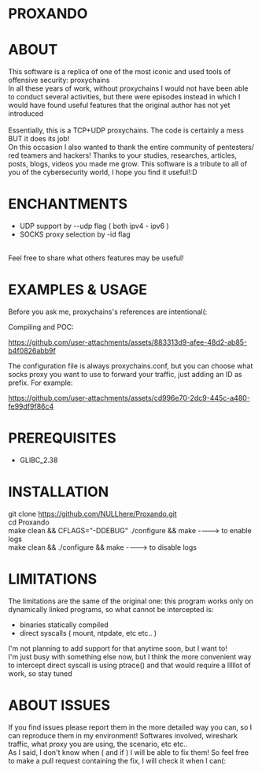 # PROXANDO



# ABOUT


This software is a replica of one of the most iconic and used tools of offensive security: proxychains<br>
In all these years of work, without proxychains I would not have been able to conduct several activities, but there were episodes instead in which I would have found useful features that the original author has not yet introduced
<br>
<br>
Essentially, this is a TCP+UDP proxychains. The code is certainly a mess BUT it does its job! <br>
On this occasion I also wanted to thank the entire community of pentesters/ red teamers and hackers! Thanks to your studies, researches, articles, posts, blogs, videos you made me grow. This software is a tribute to all of you of the cybersecurity world, I hope you find it useful!:D<br>

# ENCHANTMENTS

- UDP support by --udp flag ( both ipv4 - ipv6 )<br>
- SOCKS proxy selection by -id flag<br>
<br>
Feel free to share what others features may be useful!<br>




# EXAMPLES & USAGE

Before you ask me, proxychains's references are intentional(:<br>



Compiling and POC:

https://github.com/user-attachments/assets/883313d9-afee-48d2-ab85-b4f0826abb9f




The configuration file is always proxychains.conf, but you can choose what socks proxy you want to use to forward your traffic, just adding an ID as prefix. For example:


https://github.com/user-attachments/assets/cd996e70-2dc9-445c-a480-fe99df9f86c4







# PREREQUISITES

- GLIBC_2.38<br>



# INSTALLATION

git clone https://github.com/NULLhere/Proxando.git<br>
cd Proxando<br>
make clean && CFLAGS="-DDEBUG" ./configure && make ----> to enable logs <br>
make clean && ./configure && make		               ----> to disable logs<br>


# LIMITATIONS

The limitations are the same of the original one: this program works only on dynamically linked programs, so what cannot be intercepted is:
- binaries statically compiled
- direct syscalls ( mount, ntpdate, etc etc.. )

I'm not planning to add support for that anytime soon, but I want to!<br>
I'm just busy with something else now, but I think the more convenient way to intercept direct syscall is using ptrace() and that would require a lllllot of work, so stay tuned<br>



# ABOUT ISSUES

If you find issues please report them in the more detailed way you can, so I can reproduce them in my environment! Softwares involved, wireshark traffic, what proxy you are using, the scenario, etc etc.. <br>
As I said, I don't know when ( and if ) I will be able to fix them! So feel free to make a pull request containing the fix, I will check it when I can(:<br>
